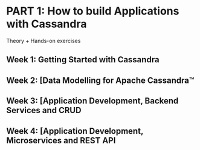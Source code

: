 # PART 1: How to build Applications with Cassandra

Theory + Hands-on exercises

## Week 1: Getting Started with Cassandra

## Week 2: [Data Modelling for Apache Cassandra™

## Week 3: [Application Development, Backend Services and CRUD

## Week 4: [Application Development, Microservices and REST API
